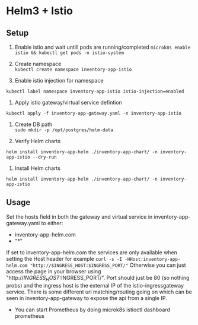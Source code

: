 # Helm3 + Istio

## Setup

1. Enable istio and wait untill pods are running/completed
`microk8s enable istio && kubectl get pods -n istio-system`

1. Create namespace  
`kubectl create namespace inventory-app-istio`

1. Enable istio injection for namespace  
```
kubectl label namespace inventory-app-istio istio-injection=enabled
```

1. Apply istio gateway/virtual service defintion  
```
kubectl apply -f inventory-app-gateway.yaml -n inventory-app-istio
```

1. Create DB path  
`sudo mkdir -p /opt/postgres/helm-data`

1. Verify Helm charts

```
helm install inventory-app-helm ./inventory-app-chart/ -n inventory-app-istio --dry-run
```

1. Install Helm charts

```
helm install inventory-app-helm ./inventory-app-chart/ -n inventory-app-istio
```

## Usage

Set the hosts field in both the gateway and virtual service in inventory-app-gateway.yaml to either:
  - inventory-app-helm.com
  - "*"

If set to inventory-app-helm.com the services are only available when setting the Host header for example `curl -s -I -HHost:inventory-app-helm.com "http://$INGRESS_HOST:$INGRESS_PORT/"`
Otherwise you can just access the page in your browser using "http://$INGRESS_HOST:$INGRESS_PORT/". Port should just be 80 (so nothing probs) and the ingress host is the external IP of the istio-ingressgateway service. There is some different url matching/routing going on which can be seen in inventory-app-gateway to expose the api from a single IP.

- You can start Prometheus by doing microk8s istioctl dashboard prometheus